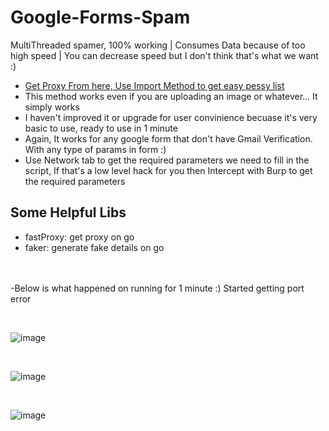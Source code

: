 # Google-Forms-Spam
MultiThreaded spamer, 100% working | Consumes Data because of too high speed | You can decrease speed but I don't think that's what we want :)

- [Get Proxy From here, Use Import Method to get easy pessy list](https://github.com/1UC1F3R616/fastProxy/blob/master/getProxyNow.py)
- This method works even if you are uploading an image or whatever... It simply works
- I haven't improved it or upgrade for user convinience becuase it's very basic to use, ready to use in 1 minute
- Again, It works for any google form that don't have Gmail Verification. With any type of params in form :)
- Use Network tab to get the required parameters we need to fill in the script, If that's a low level hack for you then Intercept with Burp to get the required parameters

## Some Helpful Libs
- fastProxy: get proxy on go
- faker: generate fake details on go

</br></br>
-Below is what happened on running for 1 minute :) Started getting port error 

</br>

![image](https://user-images.githubusercontent.com/41824020/82735948-628d0480-9d43-11ea-9742-7c237ba634e1.png)

</br>

![image](https://user-images.githubusercontent.com/41824020/82736023-0c6c9100-9d44-11ea-9d51-cfa417434c89.png)

</br>

![image](https://user-images.githubusercontent.com/41824020/82736065-58b7d100-9d44-11ea-8923-6a8b11ac9707.png)
